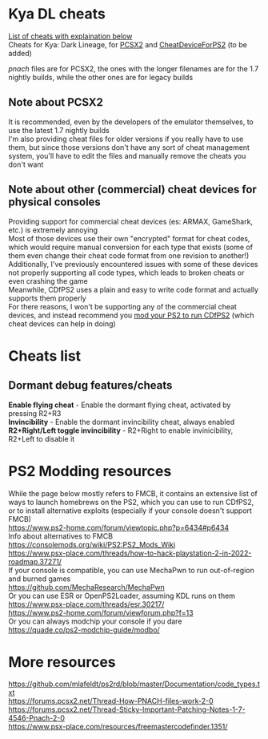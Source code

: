 # Kya DL cheats
[List of cheats with explaination below](#cheats-list)  
Cheats for Kya: Dark Lineage, for [PCSX2](https://pcsx2.net/) and [CheatDeviceForPS2](https://github.com/israpps/CheatDevicePS2) (to be added)

_pnach_ files are for PCSX2,  the ones with the longer filenames are for the 1.7 nightly builds, while the other ones are for legacy builds

## Note about PCSX2
It is recommended, even by the developers of the emulator themselves, to use the latest 1.7 nightly builds  
I'm also providing cheat files for older versions if you really have to use them, but since those versions don't have any sort of cheat management system, you'll have to edit the files and manually remove the cheats you don't want

## Note about other (commercial) cheat devices for physical consoles
Providing support for commercial cheat devices (es: ARMAX, GameShark, etc.) is extremely annoying  
Most of those devices use their own "encrypted" format for cheat codes, which would require manual conversion for each type that exists (some of them even change their cheat code format from one revision to another!)  
Additionally, I've previously encountered issues with some of these devices not properly supporting all code types, which leads to broken cheats or even crashing the game  
Meanwhile, CDfPS2 uses a plain and easy to write code format and actually supports them properly   
For there reasons, I won't be supporting any of the commercial cheat devices, and instead recommend you [mod your PS2 to run CDfPS2](#ps2-modding-resources) (which cheat devices can help in doing)

# Cheats list
## Dormant debug features/cheats
**Enable flying cheat** - Enable the dormant flying cheat, activated by pressing R2+R3  
**Invincibility** - Enable the dormant invincibility cheat, always enabled  
**R2+Right/Left toggle invincibility** - R2+Right to enable invinicibility, R2+Left to disable it  

# PS2 Modding resources
While the page below mostly refers to FMCB, it contains an extensive list of ways to launch homebrews on the PS2, which you can use to run CDfPS2, or to install alternative exploits (especially if your console doesn't support FMCB)  
https://www.ps2-home.com/forum/viewtopic.php?p=6434#p6434  
Info about alternatives to FMCB  
https://consolemods.org/wiki/PS2:PS2_Mods_Wiki  
https://www.psx-place.com/threads/how-to-hack-playstation-2-in-2022-roadmap.37271/  
If your console is compatible, you can use MechaPwn to run out-of-region and burned games  
https://github.com/MechaResearch/MechaPwn  
Or you can use ESR or OpenPS2Loader, assuming KDL runs on them  
https://www.psx-place.com/threads/esr.30217/  
https://www.ps2-home.com/forum/viewforum.php?f=13  
Or you can always modchip your console if you dare  
https://quade.co/ps2-modchip-guide/modbo/
# More resources
https://github.com/mlafeldt/ps2rd/blob/master/Documentation/code_types.txt  
https://forums.pcsx2.net/Thread-How-PNACH-files-work-2-0   
https://forums.pcsx2.net/Thread-Sticky-Important-Patching-Notes-1-7-4546-Pnach-2-0  
https://www.psx-place.com/resources/freemastercodefinder.1351/
